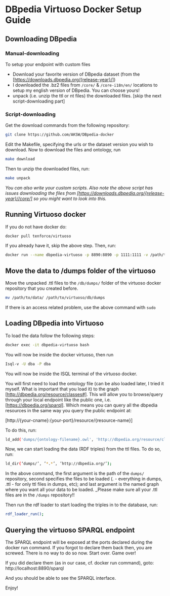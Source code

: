 # DBpedia Virtuoso Docker Setup Guide

## Downloading DBpedia

### Manual-downloading

To setup your endpoint with custom files

- Download your favorite version of DBpedia dataset (from the [https://downloads.dbpedia.org/{release-year}/])
- I downloaded the .bz2 files from `/core/` & `/core-i18n/en/` locations to setup my english version of DBpedia. You can choose yours!
- unpack (i.e. unzip the ttl or nt files) the downloaded files. [skip the next script-downloading part]

### Script-downloading

Get the download commands from the following repository:
```sh
git clone https://github.com/AKSW/DBpedia-docker
```

Edit the Makefile, specifying the urls or the dataset version you wish to download.
Now to download the files and ontology, run
```sh 
make download
```

Then to unzip the downloaded files, run:
```sh
make unpack
```

_You can also write your custom scripts. Also note the above script has issues downloading the files from [https://downloads.dbpedia.org/{release-year}//core/] so you might want to look into this._

## Running Virtuoso docker

If you do not have docker do:
```sh
docker pull tenforce/virtuoso
```

If you already have it, skip the above step. Then, run:
```sh
docker run --name dbpedia-virtuoso -p 8890:8890 -p 1111:1111 -v /path/to/virtuoso -v /path/to/data -d tenforce/virtuoso
```


## Move the data to /dumps folder of the virtuoso

Move the unpacked .ttl files to the `/db/dumps/` folder of the virtuoso docker repository that you created before.
```sh
mv /path/to/data/ /path/to/virtuoso/db/dumps
```

If there is an access related problem, use the above command with `sudo`


## Loading DBpedia into Virtuoso

To load the data follow the following steps:
```sh 
docker exec -it dbpedia-virtuoso bash
```


You will now be inside the docker virtuoso, then run
```sh 
Isql-v -U dba -P dba
```

You will now be inside the ISQL terminal of the virtuoso docker.


You will first need to load the ontology file (can be also loaded later, I tried it myself. What is important that you load it) to the graph [http://dbpedia.org/resource/classes#]. This will allow you to browse/query through your local endpoint like the public one, i.e. [https://dbpedia.org/sparql]. Which means you can query all the dbpedia resources in the same way you query the public endpoint at:

[http://{your-cname}:{your-port}/resource/{resource-name}]

To do this, run:

```sh 
ld_add('dumps/{ontology-filename}.owl', 'http://dbpedia.org/resource/classes#');
```


Now, we can start loading the data (RDF triples) from the ttl files. To do so, run:

```sh 
ld_dir(‘dumps/’, ’*.*’, ’http://dbpedia.org/’);
```

In the above command, the first argument is the path of the `dumps/` repository, second specifies the files to be loaded (*.* - everything in dumps, .ttl - for only ttl files in dumps, etc); and last argument is the named graph where you want all your data to be loaded. _Please make sure all your .ttl files are in the `/dumps` repository!!


Then run the rdf loader to start loading the triples in to the database, run:
```sh 
rdf_loader_run();
```


## Querying the virtuoso SPARQL endpoint

The SPARQL endpoint will be exposed at the ports declared during the docker run command. If you forgot to declare them back then, you are screwed. There is no way to do so now. Start over. Game over!


If you did declare them (as in our case, cf. docker run command), goto: http://localhost:8890/sparql

And you should be able to see the SPARQL interface.


Enjoy!
